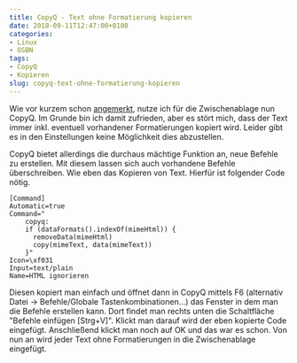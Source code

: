 ```yaml
---
title: CopyQ - Text ohne Formatierung kopieren
date: 2018-09-11T12:47:00+0100
categories:
- Linux
- OSBN
tags:
- CopyQ
- Kopieren
slug: copyq-text-ohne-formatierung-kopieren
---
```

Wie vor kurzem schon [angemerkt](/ausnahmen-fuer-copyq-erstellen/), nutze ich für die Zwischenablage nun CopyQ. Im Grunde bin ich damit zufrieden, aber es stört mich, dass der Text immer inkl. eventuell vorhandener Formatierungen kopiert wird. Leider gibt es in den Einstellungen keine Möglichkeit dies abzustellen.

CopyQ bietet allerdings die durchaus mächtige Funktion an, neue Befehle zu erstellen. Mit diesem lassen sich auch vorhandene Befehle überschreiben. Wie eben das Kopieren von Text. Hierfür ist folgender Code nötig.

<pre class="line-numbers language-bash" style="white-space:pre-wrap;">
<code class="language-bash">[Command]
Automatic=true
Command="
    copyq:
    if (dataFormats().indexOf(mimeHtml)) {
      removeData(mimeHtml)
      copy(mimeText, data(mimeText))
    }"
Icon=\xf031
Input=text/plain
Name=HTML ignorieren</code>
</pre>

Diesen kopiert man einfach und öffnet dann in CopyQ mittels F6 (alternativ Datei -&gt; Befehle/Globale Tastenkombinationen...) das Fenster in dem man die Befehle erstellen kann. Dort findet man rechts unten die Schaltfläche "Befehle einfügen [Strg+V]". Klickt man darauf wird der eben kopierte Code eingefügt. Anschließend klickt man noch auf OK und das war es schon. Von nun an wird jeder Text ohne Formatierungen in die Zwischenablage eingefügt.
